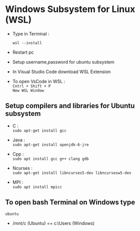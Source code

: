 # Windows Subsystem for Linux (WSL)

- Type in Terminal :

  `wsl --install`

- Restart pc

- Setup username,password for ubuntu subsystem

- In Visual Studio Code download WSL Extension

- To open VsCode in WSL : <br>
 `Cntrl + Shift + P` <br>
 `New WSL Window`

## Setup compilers and libraries for Ubuntu subsystem
- C : <br>
 `sudo apt-get install gcc`

- Java : <br>
 `sudo apt-get install openjdk-6-jre`

- Cpp : <br>
 `sudo apt install gcc g++ clang gdb`

- Ncurses : <br>
 `sudo apt-get install libncurses5-dev libncursesw5-dev`
 
- MPI : <br>
 `sudo apt install mpicc`

## To open bash Terminal on Windows type
 `ubuntu`
- /mnt/c (Ubuntu) == c:\Users (Windows)
